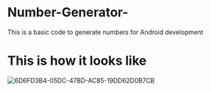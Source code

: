 # Number-Generator-
This is a basic code to generate numbers for Android development 


# This is how it looks like 

![6D6FD3B4-05DC-47BD-AC85-19DD62D0B7CB](https://user-images.githubusercontent.com/100248770/158918280-6a06480a-4643-4659-8ca2-d0afb753eab0.png)
  
